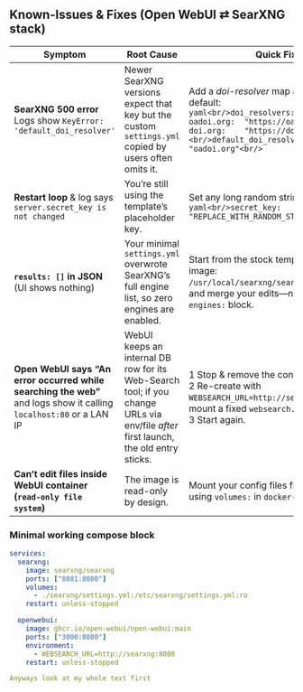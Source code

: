 ## Known-Issues & Fixes  (Open WebUI ⇄ SearXNG stack)

| Symptom | Root Cause | Quick Fix |
|---------|------------|-----------|
| **SearXNG 500 error**<br/>Logs show `KeyError: 'default_doi_resolver'` | Newer SearXNG versions expect that key but the custom `settings.yml` copied by users often omits it. | Add a *doi-resolver* map **and** pick one as default:  <br/>```yaml<br/>doi_resolvers:<br/>  oadoi.org:  "https://oadoi.org/"<br/>  doi.org:    "https://doi.org/"<br/>default_doi_resolver: "oadoi.org"<br/>``` |
| **Restart loop** & log says `server.secret_key is not changed` | You’re still using the template’s placeholder key. | Set any long random string:<br/>```yaml<br/>secret_key: "REPLACE_WITH_RANDOM_STRING"<br/>``` |
| **`results: []` in JSON** (UI shows nothing) | Your minimal `settings.yml` overwrote SearXNG’s full engine list, so zero engines are enabled. | Start from the stock template (inside the image: `/usr/local/searxng/searx/settings.yml`) and merge your edits—never delete the `engines:` block. |
| **Open WebUI says “An error occurred while searching the web”** and logs show it calling `localhost:80` or a LAN IP | WebUI keeps an internal DB row for its Web-Search tool; if you change URLs via env/file *after* first launch, the old entry sticks. | 1 Stop & remove the container.<br/>2 Re-create with<br/>`WEBSEARCH_URL=http://searxng:8080` **or** mount a fixed `websearch.json`.<br/>3 Start again. |
| **Can’t edit files inside WebUI container (`read-only file system`)** | The image is read-only by design. | Mount your config files from the host using `volumes:` in `docker-compose.yml`. |

### Minimal working compose block

```yaml
services:
  searxng:
    image: searxng/searxng
    ports: ["8081:8080"]
    volumes:
      - ./searxng/settings.yml:/etc/searxng/settings.yml:ro
    restart: unless-stopped

  openwebui:
    image: ghcr.io/open-webui/open-webui:main
    ports: ["3000:8080"]
    environment:
      - WEBSEARCH_URL=http://searxng:8080
    restart: unless-stopped

Anyways look at my whole text first
